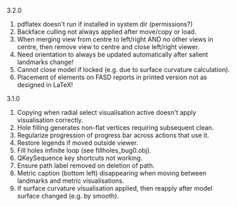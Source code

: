3.2.0
1. pdflatex doesn't run if installed in system dir (permissions?)
2. Backface culling not always applied after move/copy or load.
3. When merging view from centre to left/right AND no other views in centre, then remove view to centre and close left/right viewer.
4. Need orientation to always be updated automatically after salient landmarks change!
5. Cannot close model if locked (e.g. due to surface curvature calculation).
6. Placement of elements on FASD reports in printed version not as designed in LaTeX!

3.1.0
1. Copying when radial select visualisation active doesn't apply visualisation correctly.
2. Hole filling generates non-flat vertices requiring subsequent clean.
3. Regularize progression of progress bar across actions that use it.
4. Restore legends if moved outside viewer.
5. Fill holes infinite loop (see fillholes_bug0.obj).
6. QKeySequence key shortcuts not working.
7. Ensure path label removed on deletion of path.
8. Metric caption (bottom left) disappearing when moving between landmarks and metric visualisations.
9. If surface curvature visualisation applied, then reapply after model surface changed (e.g. by smooth).


